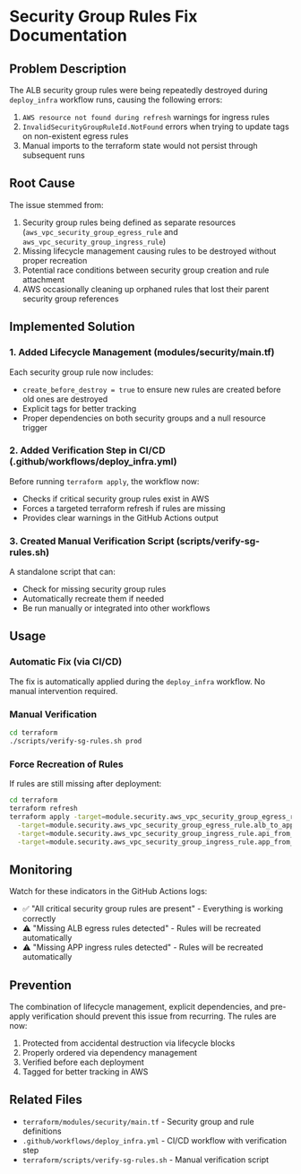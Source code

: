 # Security Group Rules Fix Documentation

## Problem Description

The ALB security group rules were being repeatedly destroyed during `deploy_infra` workflow runs, causing the following errors:

1. `AWS resource not found during refresh` warnings for ingress rules
2. `InvalidSecurityGroupRuleId.NotFound` errors when trying to update tags on non-existent egress rules
3. Manual imports to the terraform state would not persist through subsequent runs

## Root Cause

The issue stemmed from:
1. Security group rules being defined as separate resources (`aws_vpc_security_group_egress_rule` and `aws_vpc_security_group_ingress_rule`)
2. Missing lifecycle management causing rules to be destroyed without proper recreation
3. Potential race conditions between security group creation and rule attachment
4. AWS occasionally cleaning up orphaned rules that lost their parent security group references

## Implemented Solution

### 1. Added Lifecycle Management (modules/security/main.tf)

Each security group rule now includes:
- `create_before_destroy = true` to ensure new rules are created before old ones are destroyed
- Explicit tags for better tracking
- Proper dependencies on both security groups and a null resource trigger

### 2. Added Verification Step in CI/CD (.github/workflows/deploy_infra.yml)

Before running `terraform apply`, the workflow now:
- Checks if critical security group rules exist in AWS
- Forces a targeted terraform refresh if rules are missing
- Provides clear warnings in the GitHub Actions output

### 3. Created Manual Verification Script (scripts/verify-sg-rules.sh)

A standalone script that can:
- Check for missing security group rules
- Automatically recreate them if needed
- Be run manually or integrated into other workflows

## Usage

### Automatic Fix (via CI/CD)
The fix is automatically applied during the `deploy_infra` workflow. No manual intervention required.

### Manual Verification
```bash
cd terraform
./scripts/verify-sg-rules.sh prod
```

### Force Recreation of Rules
If rules are still missing after deployment:
```bash
cd terraform
terraform refresh
terraform apply -target=module.security.aws_vpc_security_group_egress_rule.alb_to_api \
  -target=module.security.aws_vpc_security_group_egress_rule.alb_to_app \
  -target=module.security.aws_vpc_security_group_ingress_rule.api_from_alb \
  -target=module.security.aws_vpc_security_group_ingress_rule.app_from_alb
```

## Monitoring

Watch for these indicators in the GitHub Actions logs:
- ✅ "All critical security group rules are present" - Everything is working correctly
- ⚠️ "Missing ALB egress rules detected" - Rules will be recreated automatically
- ⚠️ "Missing APP ingress rules detected" - Rules will be recreated automatically

## Prevention

The combination of lifecycle management, explicit dependencies, and pre-apply verification should prevent this issue from recurring. The rules are now:
1. Protected from accidental destruction via lifecycle blocks
2. Properly ordered via dependency management
3. Verified before each deployment
4. Tagged for better tracking in AWS

## Related Files

- `terraform/modules/security/main.tf` - Security group and rule definitions
- `.github/workflows/deploy_infra.yml` - CI/CD workflow with verification step
- `terraform/scripts/verify-sg-rules.sh` - Manual verification script